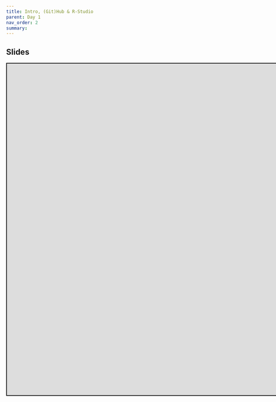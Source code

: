 ```yaml
---
title: Intro, (Git)Hub & R-Studio
parent: Day 1
nav_order: 2
summary: 
---
```



## Slides

<div class="shareagain" style="min-width:300px;margin:1em auto;max-height:900px;">
  <iframe src="https://raw.githack.com/m-freitag/intro-r-polsci/master/_lessons/Slides/Day 1/01_IDE_Git/Intro.html" width="1600" height="900" style="border:2px solid currentColor;" loading="lazy" allowfullscreen></iframe>
  <script>fitvids('.shareagain', {players: 'iframe'});</script>
</div>


